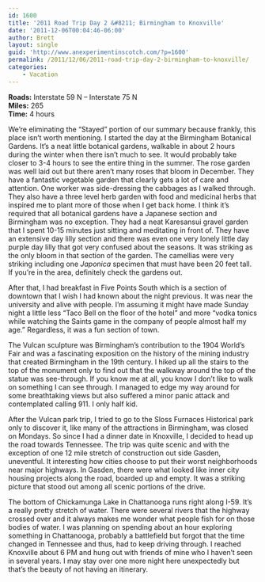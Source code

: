 ```yaml
---
id: 1600
title: '2011 Road Trip Day 2 &#8211; Birmingham to Knoxville'
date: '2011-12-06T00:04:46-06:00'
author: Brett
layout: single
guid: 'http://www.anexperimentinscotch.com/?p=1600'
permalink: /2011/12/06/2011-road-trip-day-2-birmingham-to-knoxville/
categories:
    - Vacation
---
```


**Roads:** Interstate 59 N – Interstate 75 N  
**Miles:** 265  
**Time:** 4 hours

We’re eliminating the “Stayed” portion of our summary because frankly, this place isn’t worth mentioning. I started the day at the Birmingham Botanical Gardens. It’s a neat little botanical gardens, walkable in about 2 hours during the winter when there isn’t much to see. It would probably take closer to 3-4 hours to see the entire thing in the summer. The rose garden was well laid out but there aren’t many roses that bloom in December. They have a fantastic vegetable garden that clearly gets a lot of care and attention. One worker was side-dressing the cabbages as I walked through. They also have a three level herb garden with food and medicinal herbs that inspired me to plant more of those when I get back home. I think it’s required that all botanical gardens have a Japanese section and Birmingham was no exception. They had a neat Karesansui gravel garden that I spent 10-15 minutes just sitting and meditating in front of. They have an extensive day lilly section and there was even one very lonely little day purple day lilly that got very confused about the seasons. It was striking as the only bloom in that section of the garden. The camellias were very striking including one *Japonica* specimen that must have been 20 feet tall. If you’re in the area, definitely check the gardens out.

After that, I had breakfast in Five Points South which is a section of downtown that I wish I had known about the night previous. It was near the university and alive with people. I’m assuming it might have made Sunday night a little less “Taco Bell on the floor of the hotel” and more “vodka tonics while watching the Saints game in the company of people almost half my age.” Regardless, it was a fun section of town.

The Vulcan sculpture was Birmingham’s contribution to the 1904 World’s Fair and was a fascinating exposition on the history of the mining industry that created Birmingham in the 19th century. I hiked up all the stairs to the top of the monument only to find out that the walkway around the top of the statue was see-through. If you know me at all, you know I don’t like to walk on something I can see through. I managed to edge my way around for some breathtaking views but also suffered a minor panic attack and contemplated calling 911. I only half kid.

After the Vulcan park trip, I tried to go to the Sloss Furnaces Historical park only to discover it, like many of the attractions in Birmingham, was closed on Mondays. So since I had a dinner date in Knoxville, I decided to head up the road towards Tennessee. The trip was quite scenic and with the exception of one 12 mile stretch of construction out side Gasden, uneventful. It interesting how cities choose to put their worst neighborhoods near major highways. In Gasden, there were what looked like inner city housing projects along the road, boarded up and empty. It was a striking picture that stood out among all scenic portions of the drive.

The bottom of Chickamunga Lake in Chattanooga runs right along I-59. It’s a really pretty stretch of water. There were several rivers that the highway crossed over and it always makes me wonder what people fish for on those bodies of water. I was planning on spending about an hour exploring something in Chattanooga, probably a battlefield but forgot that the time changed in Tennessee and thus, had to keep driving through. I reached Knoxville about 6 PM and hung out with friends of mine who I haven’t seen in several years. I may stay over one more night here unexpectedly but that’s the beauty of not having an itinerary.